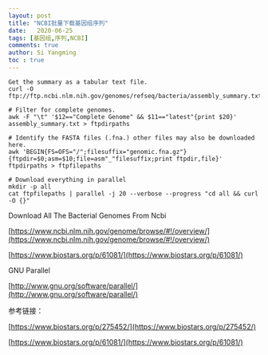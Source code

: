 ```yaml
---
layout: post
title: "NCBI批量下载基因组序列"
date:   2020-06-25
tags: [基因组,序列,NCBI]
comments: true
author: Si Yangming
toc : true
---
```


```shell
Get the summary as a tabular text file.
curl -O ftp://ftp.ncbi.nlm.nih.gov/genomes/refseq/bacteria/assembly_summary.txt

# Filter for complete genomes.
awk -F "\t" '$12=="Complete Genome" && $11=="latest"{print $20}' assembly_summary.txt > ftpdirpaths

# Identify the FASTA files (.fna.) other files may also be downloaded here.
awk 'BEGIN{FS=OFS="/";filesuffix="genomic.fna.gz"}{ftpdir=$0;asm=$10;file=asm"_"filesuffix;print ftpdir,file}' ftpdirpaths > ftpfilepaths

# Download everything in parallel
mkdir -p all
cat ftpfilepaths | parallel -j 20 --verbose --progress "cd all && curl -O {}"
```

Download All The Bacterial Genomes From Ncbi

[https://www.ncbi.nlm.nih.gov/genome/browse/#!/overview/](https://www.ncbi.nlm.nih.gov/genome/browse/#!/overview/)

[https://www.biostars.org/p/61081/](https://www.biostars.org/p/61081/)

GNU Parallel

[http://www.gnu.org/software/parallel/](http://www.gnu.org/software/parallel/)

参考链接：

[https://www.biostars.org/p/275452/](https://www.biostars.org/p/275452/)

[https://www.biostars.org/p/61081/](https://www.biostars.org/p/61081/)
